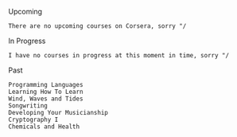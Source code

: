 Upcoming
```
There are no upcoming courses on Corsera, sorry "/
```

In Progress
```
I have no courses in progress at this moment in time, sorry "/
```

Past
```
Programming Languages
Learning How To Learn
Wind, Waves and Tides
Songwriting
Developing Your Musicianship
Cryptography I
Chemicals and Health
```
